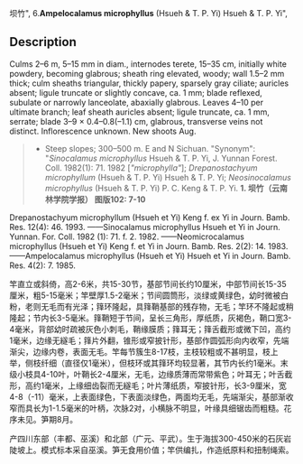 坝竹",
6.**Ampelocalamus microphyllus** (Hsueh & T. P. Yi) Hsueh & T. P. Yi",

## Description
Culms 2–6 m, 5–15 mm in diam., internodes terete, 15–35 cm, initially white powdery, becoming glabrous; sheath ring elevated, woody; wall 1.5–2 mm thick; culm sheaths triangular, thickly papery, sparsely gray ciliate; auricles absent; ligule truncate or slightly concave, ca. 1 mm; blade reflexed, subulate or narrowly lanceolate, abaxially glabrous. Leaves 4–10 per ultimate branch; leaf sheath auricles absent; ligule truncate, ca. 1 mm, serrate; blade 3–9 × 0.4–0.8(–1.1) cm, glabrous, transverse veins not distinct. Inflorescence unknown. New shoots Aug.

> * Steep slopes; 300–500 m. E and N Sichuan.
  "Synonym": "*Sinocalamus microphyllus* Hsueh &amp; T. P. Yi, J. Yunnan Forest. Coll. 1982(1): 71. 1982 [*\"microphylla\"*]; *Drepanostachyum microphyllum* (Hsueh &amp; T. P. Yi) Hsueh &amp; T. P. Yi; *Neosinocalamus microphyllus* (Hsueh &amp; T. P. Yi) P. C. Keng &amp; T. P. Yi.
**1. 坝竹（云南林学院学报）  图版102: 7-10**

Drepanostachyum microphyllum (Hsueh et Yi) Keng f. ex Yi in Journ. Bamb. Res. 12(4): 46. 1993. ——Sinocalamus microphyllus Hsueh et Yi in Journ. Yunnan. For. Coll. 1982 (1): 71. f. 2. 1982. ——Neomicrocalamus microphyllus (Hsueh et Yi) Keng f. et Yi in Journ. Bamb. Res. 2(2): 14. 1983. ——Ampelocalamus microphyllus (Hsueh et Yi) Hsueh et Yi in Journ. Bamb. Res. 4(2): 7. 1985.

竿直立或斜倚，高2-6米，共15-30节，基部节间长约10厘米，中部节间长15-35厘米，粗5-15毫米；竿壁厚1.5-2毫米；节间圆筒形，淡绿或黄绿色，幼时微被白粉，老则无毛而有光泽；箨环隆起，具箨鞘基部的残存物，无毛；竿环不隆起或稍隆起；节内长3-5毫米。箨鞘短于节间，呈长三角形，厚纸质，灰褐色，鞘口宽3-4毫米，背部幼时疏被灰色小刺毛，鞘缘膜质；箨耳无；箨舌截形或微下凹，高约1毫米，边缘无繸毛；箨片外翻，锥形或窄披针形，基部作圆弧形向内收窄，先端渐尖，边缘内卷，表面无毛。竿每节簇生8-17枝，主枝较粗或不甚明显，枝上举，侧枝纤细（直径仅1毫米），但枝环或其箨环均较显著，其节内长约1毫米。末级小枝具4-10叶，叶鞘长2-4厘米，无毛，边缘质薄而常带紫色；叶耳无；叶舌截形，高约1毫米，上缘细齿裂而无繸毛；叶片薄纸质，窄披针形，长3-9厘米，宽4-8（-11）毫米，上表面绿色，下表面淡绿色，两面均无毛，先端渐尖，基部渐收窄而具长为1-1.5毫米的叶柄，次脉2对，小横脉不明显，叶缘具细锯齿而粗糙。花序未见。笋期8月。

产四川东部（丰都、巫溪）和北部（广元、平武）。生于海拔300-450米的石灰岩陡坡上。模式标本采自巫溪。笋无食用价值；竿供编扎，作造纸原料和扭制绳索。
